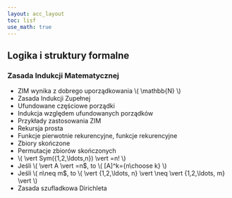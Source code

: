 ```yaml
---
layout: acc_layout
toc: lisf
use_math: true
---
```


Logika i struktury formalne
---

### Zasada Indukcji Matematycznej

* ZIM wynika z dobrego uporządkowania \\( \mathbb{N} \\)
* Zasada Indukcji Zupełnej
* Ufundowane częściowe porządki
* Indukcja względem ufundowanych porządków
* Przykłady zastosowania ZIM
* Rekursja prosta
* Funkcje pierwotnie rekurencyjne, funkcje rekurencyjne
* Zbiory skończone
* Permutacje zbiorów skończonych
* \\( \vert Sym(\{1,2,\ldots,n\}) \vert =n! \\)
* Jeśli \\( \vert A \vert =n$, to \\( [A]^k={n\choose k} \\)
* Jeśli \\( n\neq m$, to \\( \vert \{1,2,\ldots, n\} \vert \neq \vert \{1,2,\ldots, m\} \vert \\)
* Zasada szufladkowa Dirichleta